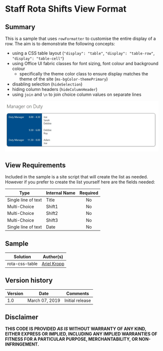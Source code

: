 # Staff Rota Shifts View Format

## Summary
This is a sample that uses `rowFormatter` to customise the entire display of a row. The aim is to demonstrate the following concepts:
- using a CSS table layout (`"display": "table"`, `"display": "table-row"`, `"display": "table-cell"`)
- using Office UI fabric classes for font sizing, font colour and background colour
  - specifically the theme color class to ensure display matches the theme of the site (`ms-bgColor-themePrimary`)
- disabling selection (`hideSelection`)
- hiding column headers (`hideColumnHeader`)
- using `join` and `\n` to join choice column values on separate lines

![Screenshot](./screenshot.jpeg)

## View Requirements

Included in the sample is a site script that will create the list as needed. However if you prefer to create the list yourself here are the fields needed:

|Type|Internal Name|Required|
|---|---|:---:|
|Single line of text|Title|No|
|Multi-Choice|Shift1|No|
|Multi-Choice|Shift2|No|
|Multi-Choice|Shift3|No|
|Single line of text|Date|No|

## Sample

Solution|Author(s)
--------|---------
rota-css-table | [Ariel Kropp](https://twitter.com/arielkropp)

## Version history

Version|Date|Comments
-------|----|--------
1.0|March 07, 2019|Initial release

## Disclaimer
**THIS CODE IS PROVIDED *AS IS* WITHOUT WARRANTY OF ANY KIND, EITHER EXPRESS OR IMPLIED, INCLUDING ANY IMPLIED WARRANTIES OF FITNESS FOR A PARTICULAR PURPOSE, MERCHANTABILITY, OR NON-INFRINGEMENT.**
